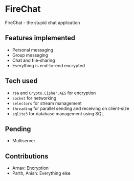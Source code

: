 # FireChat

FireChat - the stupid chat application

## Features implemented
 - Personal messaging
 - Group messaging
 - Chat and file-sharing
 - Everything is end-to-end encrypted

## Tech used
 - `rsa` and `Crypto.Cipher.AES` for encryption
 - `socket` for networking
 - `selectors` for stream management
 - `threading` for parallel sending and receiving on client-size
 - `sqlite3` for database management using SQL

## Pending
 - Multiserver

## Contributions
 - Arnav: Encryption
 - Parth, Anish: Everything else
